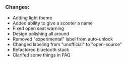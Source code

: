 ### Changes:
- Adding light theme
- Added ability to give a scooter a name
- Fixed open seat warning
- Design polishing all around
- Removed "experimental" label from auto-unlock
- Changed labeling from "unofficial" to "open-source"
- Refactored bluetooth stack
- Clarifed some things in FAQ